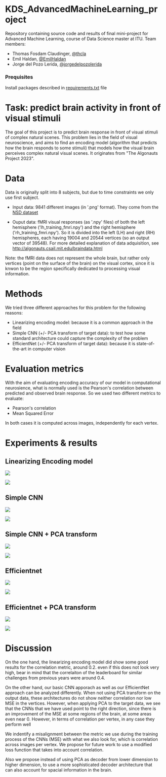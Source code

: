 # KDS_AdvancedMachineLearning_project

Repository containing source code and results of final mini-project for Advanced Machine Learning, course of Data Science master at ITU.
Team members:

* Thomas Fosdam Claudinger, [@thcla](https://github.com/thcla)
* Emil Haldan, [@EmilHaldan](https://github.com/EmilHaldan)
* Jorge del Pozo Lerida, [@jorgedelpozolerida](https://github.com/jorgedelpozolerida)

### Prequisites
Install packages described in [requirements.txt](https://github.com/jorgedelpozolerida/KDS_AdvancedMachineLearning_project/blob/main/requirements.txt) file

# Task: predict brain activity in front of visual stimuli
The goal of this project is to predict brain response in front of visual stimuli of complex natural scenes. This problem lies in the field of visual neuroscience, and aims to find an encoding model (algorithm that predicts how the brain responds to some stimuli) that models how the visual brain perceives complex natural visual scenes. It originates from "The Algonauts Project 2023".

# Data
Data is originally split into 8 subjects, but due to time constraints we only use first subject.

* Input data: 9841 different images (in '.png' format). They come from the  [NSD  dataset](https://naturalscenesdataset.org/)


* Ouput data: fMRI visual responses (as '.npy' files) of both the left hemisphere ('lh_training_fmri.npy') and the right hemisphere ('rh_training_fmri.npy'). So it is divided into the left (LH) and right (RH) hemispheres, each having 19004 and 20544 vertices (so an output vector of 39548).  For more detailed explanation of data adquisition, see http://algonauts.csail.mit.edu/braindata.html 

Note: the fMRI data does not represent the whole brain, but rather only vertices (point on the surface of the brain) on the visual cortex, since it is knwon to be the region specifically dedicated to processing visual information.

# Methods

We tried three different approaches for this problem for the following reasons:
* Linearizing encoding model: because it is a common approach in the field
* Simple CNN (+/- PCA transform of target data): to test how some standard architecture could capture the complexity of the problem
* EfficientNet (+/- PCA transform of target data): because it is state-of-the-art in computer vision

# Evaluation metrics
With the aim of evaluating encoding accuracy of our model in computational neurosience, what is normally used is the Pearson's correlation between predicted and observed brain response. So we used two different metrics to evaluate:

* Pearson's correlation
* Mean Squared Error

In both cases it is computed across images, independently for each vertex.

# Experiments & results

## Linearizing Encoding model
![](img/lin_corr_1.png)

![](img/lin_MSE.png)



## Simple CNN
![](img/CNN_corr.png)

![](img/CNN_MSE.png)



## Simple CNN + PCA transform
![](img/CNN+PCA_corr.png)

![](img/CNN+PCA_MSE.png)



## Efficientnet
![](img/Eff_corr.png)

![](img/Eff_MSE.png)



## Efficientnet + PCA transform
![](img/Eff+PCA_corr.png)

![](img/Eff+PCA_MSE.png)



# Discussion
On the one hand, the linearizing encoding model did show some good results for the correlation metric, around 0.2. even if this does not look  very high, bear in mind that the correlaiton of the leaderboard for similar challenges from previous years were around 0.4.

On the other hand, our basic CNN apporach as well as our EfficientNet approach can be analyzed differently. When not using PCA transform on the output data, these architectures do not show neither correlation nor low MSE in the vertices. However, when applying PCA to the target data, we see that the CNNs that we have used point to the right direction, since there is an improvement of the MSE at some regions of the brain, at some areas even near 0. However, in terms of correlation per vertex, in any case they perform well

We indentify a misalignment between the metric we use during the training process of the CNNs (MSE) with what we also look for, which is correlation across images per vertex. We propose for future work to use a modified loss function that takes into account correlation.

Also we propose instead of using PCA as decoder from lower dimension to higher dimension, to use a more sophisticated decoder architecture that can also account for spacial information in the brain.